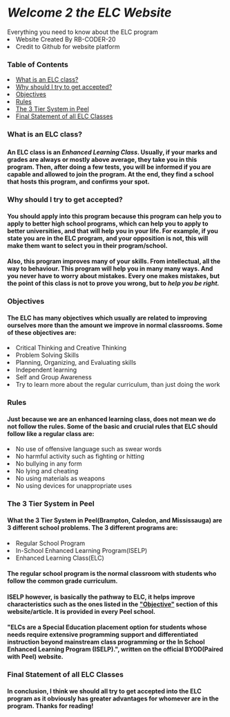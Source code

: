 <html>
  <head>
    <meta charset="utf-8">
    <meta name="viewport" content="width=device-width">
    <link href="style.css" rel="stylesheet" type="text/css" />
   <meta charset="utf-8">
   <meta name="viewport" content="width=device-width">
   <h1><em>Welcome 2 the ELC Website</em></h1>
  </head>
<body>
    Everything you need to know about the ELC program
  <li>Website Created By RB-CODER-20</li>
  <li>Credit to Github for website platform</li>
   <link href="style.css" rel="stylesheet" type="text/css" />
  <h3>Table of Contents</h3>
  <li><a href="#paraOne">What is an ELC class?</a></li>
  <li><a href="#paraTwo">Why should I try to get accepted?</a></li>
  <li><a href="#paraThree">Objectives</a></li>
  <li><a href="#paraFour">Rules</a></li>
  <li><a href="#paraFive">The 3 Tier System in Peel</a></li>
  <li><a href="#paraSix">Final Statement of all ELC Classes</a></li>
  
  <h3 id="paraOne">What is an ELC class?<h3> 
  <h4>An <strong>ELC</strong> class is an <em>Enhanced Learning Class</em>. Usually, if your marks and grades are always or mostly above average, they take you in this program. Then, after doing a few tests, you will be informed if you are capable and allowed to join the program. At the end, they find a school that hosts this program, and confirms your spot.</h4>

  <h3 id="paraTwo">Why should I try to get accepted?</h3>
  <h4>You should apply into this program because this program can help you to apply to better high school programs, which can help you to apply to better universities, and that will help you in your life. For example, if you state you are in the ELC program, and your opposition is not, this will make them want to select you in their program/school.</h4>
  <h4>Also, this program improves many of your skills. From intellectual, all the way to behaviour. This program will help you in many many ways. And you never have to worry about mistakes. Every one makes mistakes, but the point of this class is not to prove you wrong, but to <em>help you be right.</em></h4>
  
  <h3 id="paraThree">Objectives</h3>
<h4>The ELC has many objectives which usually are related to improving ourselves more than the amount we improve in normal classrooms. Some of these objectives are:</h4>
<li>Critical Thinking and Creative Thinking</li>
<li>Problem Solving Skills</li>
<li>Planning, Organizing, and Evaluating skills</li>
<li>Independent learning</li>
<li>Self and Group Awareness</li>
<li>Try to learn more about the regular curriculum, than just doing the work</li>

<h3 id="paraFour">Rules</h3>
<h4>Just because we are an enhanced learning class, does not mean we do not follow the rules. Some of the basic and crucial rules that ELC should follow like a regular class are:</h4>
<li>No use of offensive language such as swear words</li>
<li>No harmful activity such as fighting or hitting</li>
<li>No bullying in any form</li>
<li>No lying and cheating</li>
<li>No using materials as weapons</li>
<li>No using devices for unappropriate uses</li>

<h3 id="paraFive">The 3 Tier System in Peel</h3>
<h4>What the 3 Tier System in Peel(Brampton, Caledon, and Mississauga) are 3 different school problems. The 3 different programs are:</h4>
<li>Regular School Program</li>
<li>In-School Enhanced Learning Program(ISELP)</li>
<li>Enhanced Learning Class(ELC)</li>
  
  <h4>The regular school program is the normal classroom with students who follow the common grade  curriculum.</h4>
  <h4>ISELP however, is basically the pathway to ELC, it helps improve characteristics such as the ones listed in the <a href="#paraThree">"Objective"</a> section of this website/article. It is provided in every Peel school.</h4>
  <h4>"ELCs are a Special Education placement option for students whose needs require extensive programming support and differentiated instruction beyond mainstream class programming or the In School Enhanced Learning Program (ISELP).", written on the official BYOD(Paired with Peel) website. ​</h4>
  
  <h3 id="paraSix">Final Statement of all ELC Classes</h3>

<h4>In conclusion, I think we should all try to get accepted into the ELC program as it obviously has greater advantages for whomever are in the program. Thanks for reading!</h4>
  </body>
